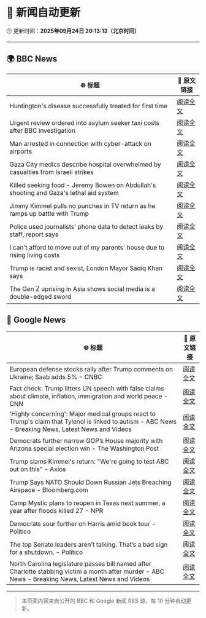 # 🧠 新闻自动更新

🕒 更新时间：**2025年09月24日 20:13:13（北京时间）**

---

## 🌍 BBC News

| 🌐 标题 | 🔗 原文链接 |
|--------|-------------|
| Huntington's disease successfully treated for first time | [阅读全文](https://www.bbc.com/news/articles/cevz13xkxpro?at_medium=RSS&at_campaign=rss) |
| Urgent review ordered into asylum seeker taxi costs after BBC investigation | [阅读全文](https://www.bbc.com/news/articles/cx2j3regpdno?at_medium=RSS&at_campaign=rss) |
| Man arrested in connection with cyber-attack on airports | [阅读全文](https://www.bbc.com/news/articles/c62ldxyj431o?at_medium=RSS&at_campaign=rss) |
| Gaza City medics describe hospital overwhelmed by casualties from Israeli strikes | [阅读全文](https://www.bbc.com/news/articles/cgknzk46kz6o?at_medium=RSS&at_campaign=rss) |
| Killed seeking food - Jeremy Bowen on Abdullah's shooting and Gaza's lethal aid system | [阅读全文](https://www.bbc.com/news/articles/c75qr0gk0yqo?at_medium=RSS&at_campaign=rss) |
| Jimmy Kimmel pulls no punches in TV return as he ramps up battle with Trump | [阅读全文](https://www.bbc.com/news/articles/c0r09qdnd4yo?at_medium=RSS&at_campaign=rss) |
| Police used journalists' phone data to detect leaks by staff, report says | [阅读全文](https://www.bbc.com/news/articles/c62z5k9kw30o?at_medium=RSS&at_campaign=rss) |
| I can't afford to move out of my parents' house due to rising living costs | [阅读全文](https://www.bbc.com/news/articles/cq65m95gqdjo?at_medium=RSS&at_campaign=rss) |
| Trump is racist and sexist, London Mayor Sadiq Khan says | [阅读全文](https://www.bbc.com/news/articles/cre53qn8v07o?at_medium=RSS&at_campaign=rss) |
| The Gen Z uprising in Asia shows social media is a double-edged sword | [阅读全文](https://www.bbc.com/news/articles/cn4ljv39em7o?at_medium=RSS&at_campaign=rss) |

## 📰 Google News

| 🌐 标题 | 🔗 原文链接 |
|--------|-------------|
| European defense stocks rally after Trump comments on Ukraine; Saab adds 5% - CNBC | [阅读全文](https://news.google.com/rss/articles/CBMipAFBVV95cUxPSUFycDZ3NXpXZ1RxV0FveFY4RVBCeXdSU0c2Vkh3RXB6c3BTaE9tZmJZRmJVUkRLRnRCS1pFT1A5VFZFU0FGX2g4YmRiU1UyRllnUzljUU9fTUdPNEJuaXRjUDJoM093WFVWdjZYT0dEdHRMY3pUVE1nZ2RILXhPcGVPak5sUkFrNThRMEowMmNXbHJuVnhVQ28yWU1ZWmhlQlAya9IBqgFBVV95cUxQcjZQMFhzUFhZTEZWSDJtTHNtYjlkNGpvQ0RoWmhVZk5tRGRUSnpjYzJPZXZMcnlSUjNKMEJ3VHpqLVR2Q280UV9Yc0h0Qk5RVHUtWnNQam13LTViTFFvRHczVjMtZXhCX0VUVTI5Z1JyTFEtbDhfd0J4Y1JnLXhWWFpQTkNZd2Ezem1pbWJaZzJ0cV8zeEdVOTBpRC1rdE9fOWljOVZmNWhMQQ?oc=5) |
| Fact check: Trump litters UN speech with false claims about climate, inflation, immigration and world peace - CNN | [阅读全文](https://news.google.com/rss/articles/CBMifkFVX3lxTE1EM0NpMWh5VER0YTV5Sy1YdnVDQ2gtV0ZrcTgzUGlWY1ZjMGZRSHN3cS1JY2JwY1FkQm5YR2hfRnVwdkNxVkJ1d1E5V1hrODNjek56SE5CVGJ5U1Zyb2hGMDJ1OV9Sc1pfbVl3N0dlemVFaTVQdGFmcWw0SG5ndw?oc=5) |
| 'Highly concerning': Major medical groups react to Trump's claim that Tylenol is linked to autism - ABC News - Breaking News, Latest News and Videos | [阅读全文](https://news.google.com/rss/articles/CBMipgFBVV95cUxQdll4YUVKejR3WEFoXzFKNFlhZ2tNUEprY3l0NEJCZnN6Y29vbU5EMXRNQm9vUWdkR0NFZHFsSVdDbDJ5MGV4cU4xVzRVeUhBbmE1WUZOVEhNR2k4QWpmejFqendVd29aMlhfTUNRVmJ2ZjZ3UmxIZnQ3dVZlcGl3TTlKQVZQQ2U2RzlnTExhTzRrZGQ0SGZGem1aSUdfOC05aGwxb0Jn0gGrAUFVX3lxTE1CWFR1SWdBS3d1UGFZdlFvZlFxalNkUkxIcEh4Qml3Wkt4RFVfMWEzQlRQU254SER2ZjM1S0hRNm5RRU0wNkViNkxpRGRsdWkybEpPb3VwZlJMSWlGaC1LNkNhcDFWc2hUeHhYQkJQMTR3R0d1V251TzczVWp1eUpMUnZDb2dpMmxFcWdxVjRWWkdnanlJMXcySkZQdUI2QlpfdTVXTzFoUmlfdw?oc=5) |
| Democrats further narrow GOP’s House majority with Arizona special election win - The Washington Post | [阅读全文](https://news.google.com/rss/articles/CBMiqgFBVV95cUxQelZJakw3RnRzSlVWRGE3cFpkWl9ZTWdrNHBwemoxWC1yR1FKaFRRY0N5eFpFZW5EM3BwRTdhN2wwTDRrWXN3SXRnQTllWTdkYl9mX0xWcDBkM3hpZEdoUGtOTmZ4YWthX2RBZjRpbDNrWVE3WUlIanhVTk1ycTlKWFdEeVY3OUpjc3RQb1JZVE8xWERySEkxYXY0LU50aTNDQkdEUmJYSU5TQQ?oc=5) |
| Trump slams Kimmel's return: "We're going to test ABC out on this" - Axios | [阅读全文](https://news.google.com/rss/articles/CBMib0FVX3lxTE9HVGd3QVpjWmRhWGpxYk5tWDFaWURvUGZ2dTZjX0Z1T2V2NW1UYU1HTHZ4YzdWN184NDBiNGZWem9CbFVwTUN5Vm9uSHdGWFVfenZXWFM0QTRNdEEyRFFWNlRJUUpOOUxONkM5bnM4SQ?oc=5) |
| Trump Says NATO Should Down Russian Jets Breaching Airspace - Bloomberg.com | [阅读全文](https://news.google.com/rss/articles/CBMitAFBVV95cUxPTUlaR2pqMkw2WGkxZEJGSmptSGl3RDRNVjYyM05uLXdKbk1BRlhhR0JsUnFFeWRudUV5TzZJcm51MElZOHdwQ2haeE4zQ3NyaU5mWGZ2ZzdaTmNDSDNZTkVocFpjWW9RZzV2bWRXdFhCV1VtRUNTQzRsbnhNVEJWQ0pPVXpWNmkycHdKNTFaNGhqQTJrU2J5RU05OXFWcWh1dWxQbjUzRDBlSldmUFQ2d2JRSmc?oc=5) |
| Camp Mystic plans to reopen in Texas next summer, a year after floods killed 27 - NPR | [阅读全文](https://news.google.com/rss/articles/CBMiwAFBVV95cUxNRVhMbHppdUFjN3EyZ2tZVjdQX1BTWll1STQ4VktRZWUtNkw5aXgtbnZnOGhjTUlUSGxGQlpwR1BDNkN1M0pIM3B4cEgyaTFQbG9FQ3lvSFZrZVRWd0NXWDgzQmZGY1JaT2U0YWpidEZ2c0FrQXMtdDRpcWVZczFBNWd5REtubEVZOGN1elVBTUlMNHNFSllIRmxySEltcm1fOTVIMjR1QmlWa1VqYmM0UzYzSEZTbE1EeTk1cWx5Sng?oc=5) |
| Democrats sour further on Harris amid book tour - Politico | [阅读全文](https://news.google.com/rss/articles/CBMiiwFBVV95cUxOVWpHOTVTbFhvWlJZZWFkekRGNzBkM3ltSjRnLVhaelNvNUF2eDctNGRQT1hWLU1EWkwyU0lrSjd1S3pPalh5aGNTQmZoQ0NGN1FRalNRdTBOalBvMjVhVmZLRlkxNVg4OWI0NWUyU3RpdXZ3NXZwcjlJME5nN3ZxQlVOYWNOaFVJcGdz?oc=5) |
| The top Senate leaders aren’t talking. That’s a bad sign for a shutdown. - Politico | [阅读全文](https://news.google.com/rss/articles/CBMilwFBVV95cUxOR29ST2t5NXNuZ0dhM1RaMUNCeEN4Wnc0aXhMU082clAwbW00SndZMWlhNEtxMWN5WGNzM3ZlN0Y3VTh5Tm5JczBVb3o0eXMxMFFuQzdDZzd0ZC1fTzA3TXYzcE5ONEJDcDZxcVh5ZkdpQUZENU05YlRXOWdBUnVTQy13QUVFb1JZSWZ2NThsVzMzX0h1R1lR?oc=5) |
| North Carolina legislature passes bill named after Charlotte stabbing victim a month after murder - ABC News - Breaking News, Latest News and Videos | [阅读全文](https://news.google.com/rss/articles/CBMiogFBVV95cUxNQ3dtUkl5bTBwd21TY0JsYmFOSDN1RzJ5QTFTTl9fbWFRekFocVo5MjBEUUFZWmlkVDVzZ29LVkJXSDVEM0FQZlNkRjNWMkNTMXBxVnJ0QTVJc0RrYklUVTlZU1RORXdNNWlUdUZ4TGtyT0FmMldwS1p6YV85VDdCeHdNNTgxUUtMNTFlM0V6Smx5SkNsMllIVlBZRWFqRnlMR0HSAacBQVVfeXFMTWZ5U0FPYlRwRVU1RjhJNjdnd2JlSndzZW9uLUEyOC1Nd3dkRnI4TFU4SElCcTFwcU1pcjZvUmhNTnFubXM3c1Q1eUFYSWpRa19lQW5aT0U3OGVvUDROdllBNGx3VG9adUJiSXIzS214Qnc0bG1HakJWVE5FWWhON2o1bDJ5NTJxU3lUVzI5a05hc2xQZTFBVFhLWVJnZWVIRlpvTm1BV0U?oc=5) |

---
> 本页面内容来自公开的 BBC 和 Google 新闻 RSS 源，每 10 分钟自动更新。